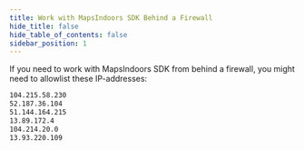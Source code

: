 ```yaml
---
title: Work with MapsIndoors SDK Behind a Firewall
hide_title: false
hide_table_of_contents: false
sidebar_position: 1
---
```


If you need to work with MapsIndoors SDK from behind a firewall, you might need to allowlist these IP-addresses:

```bash
104.215.58.230
52.187.36.104
51.144.164.215
13.89.172.4
104.214.20.0
13.93.220.109
```
